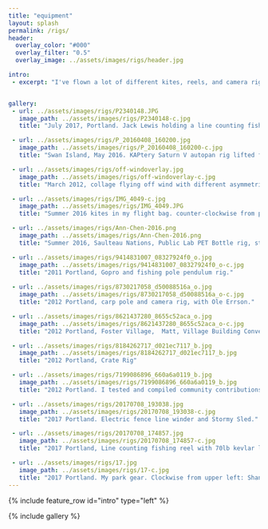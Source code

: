 ```yaml
---
title: "equipment"
layout: splash
permalink: /rigs/
header:
  overlay_color: "#000"
  overlay_filter: "0.5"
  overlay_image: ../assets/images/rigs/header.jpg

intro: 
 - excerpt: "I've flown a lot of different kites, reels, and camera rigs. My favorite aerial photography setup right now is my Stormy Sled kite, line-counting fishing reel with 30lb kevlar line, the KAPtery Jerk Pan camera rig, and either a small Mobius action cam or a Canon S100 with CHDK, depending on the wind."


gallery:
 - url: ../assets/images/rigs/P2340148.JPG
   image_path: ../assets/images/rigs/P2340148-c.jpg
   title: "July 2017, Portland. Jack Lewis holding a line counting fishing rod, flying a KAPtery Jerkpan camera rig on an Eclipse Kite."

 - url: ../assets/images/rigs/P_20160408_160200.jpg
   image_path: ../assets/images/rigs/P_20160408_160200-c.jpg
   title: "Swan Island, May 2016. KAPtery Saturn V autopan rig lifted from a Dazzle Delta. This flight took the header image for this gallery."

 - url: ../assets/images/rigs/off-windoverlay.jpg
   image_path: ../assets/images/rigs/off-windoverlay-c.jpg
   title: "March 2012, collage flying off wind with different asymmetrical tails on a Dazzle Delta, including a Fuzzy Tail.  Portland west side waterfront, Steel Bridge in the background."

 - url: ../assets/images/rigs/IMG_4049-c.jpg
   image_path: ../assets/images/rigs/IMG_4049.JPG
   title: "Summer 2016 kites in my flight bag. counter-clockwise from purple and black Gomberg Dopero, 6’ Levitation Light, 9’ Dazzle Delta, 9’ Dan Leigh Delta tyvek and bamboo, baseball gloves and rubber gloves, Various Shanti Kites Halo winders. Emma Kites stainless steel winder, KAPtery JerkPan, Ranon rubber band rig, KAPtery Saturn V autopan, Public Lab PET bottle rig, Ranon rubber band rig, another Ranon Rubber band Rig, Aeropod, Kite Man oufit,  5.5’ Blimpworks urethane sphere, Public Lab Balloon Mapping Kit, TALA Kite Anemometer replicas. Stormy Sleds, 9’ Levitation light, In the Breeze 7.5 parafoil with modified tail.  Photo from Public Lab Mapping Pole by Ranon Prichard."

 - url: ../assets/images/rigs/Ann-Chen-2016.png
   image_path: ../assets/images/rigs/Ann-Chen-2016.png
   title: "Summer 2016, Saulteau Nations, Public Lab PET Bottle rig, still from a video by Ann Chen."

 - url: ../assets/images/rigs/9414831007_08327924f0_o.jpg
   image_path: ../assets/images/rigs/9414831007_08327924f0_o-c.jpg
   title: "2011 Portland, Gopro and fishing pole pendulum rig."
   
 - url: ../assets/images/rigs/8730217058_d50088516a_o.jpg
   image_path: ../assets/images/rigs/8730217058_d50088516a_o-c.jpg
   title: "2012 Portland, carp pole and camera rig, with Ole Errson."

 - url: ../assets/images/rigs/8621437280_8655c52aca_o.jpg
   image_path: ../assets/images/rigs/8621437280_8655c52aca_o-c.jpg
   title: "2012 Portland, Foster Village,  Matt, Village Building Convergence, mapping with a homemade bamboo pole."

 - url: ../assets/images/rigs/8184262717_d021ec7117_b.jpg
   image_path: ../assets/images/rigs/8184262717_d021ec7117_b.jpg
   title: "2012 Portland, Crate Rig"

 - url: ../assets/images/rigs/7199086896_660a6a0119_b.jpg
   image_path: ../assets/images/rigs/7199086896_660a6a0119_b.jpg
   title: "2012 Portland. I tested and compiled community contributions to Grassroots Mapping into Public Lab Balloon Mapping Kit, release 1.0."

 - url: ../assets/images/rigs/20170708_193038.jpg
   image_path: ../assets/images/rigs/20170708_193038-c.jpg
   title: "2017 Portland. Electric fence line winder and Stormy Sled."

 - url: ../assets/images/rigs/20170708_174857.jpg
   image_path: ../assets/images/rigs/20170708_174857-c.jpg
   title: "2017 Portland, Line counting fishing reel with 70lb kevlar line. Glove is a baseball glove.  This is my favorite winder setup for small kites."

 - url: ../assets/images/rigs/17.jpg
   image_path: ../assets/images/rigs/17-c.jpg
   title: "2017 Portland. My park gear. Clockwise from upper left: Shanti Kites halo winder, DIY flat winder (my design), baseball gloves, swiss army knife, Eclipse Sled kites in a mailing tube, wind up weather radio, transit compass, lighting detector, bluetooth wind meter."
---
```

{% include feature_row id="intro" type="left" %}

{% include gallery %}

